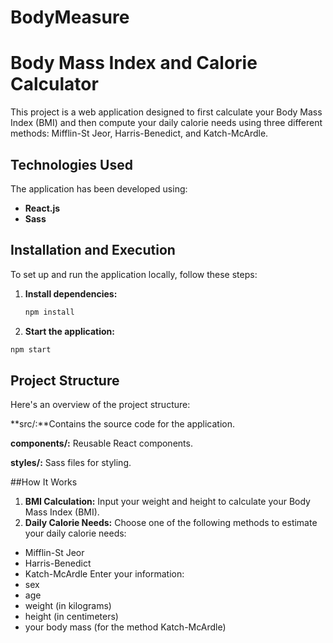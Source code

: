 # BodyMeasure

# Body Mass Index and Calorie Calculator

This project is a web application designed to first calculate your Body Mass Index (BMI) and then compute your daily calorie needs using three different methods: Mifflin-St Jeor, Harris-Benedict, and Katch-McArdle.

## Technologies Used

The application has been developed using:
- **React.js**
- **Sass**

## Installation and Execution

To set up and run the application locally, follow these steps:

1. **Install dependencies:**
   ```bash
   npm install
   ```

2. **Start the application:**
```bash
npm start
```
## Project Structure
Here's an overview of the project structure:

**src/:**Contains the source code for the application.

**components/:** Reusable React components.

**styles/:** Sass files for styling.

##How It Works

1.	**BMI Calculation:**
Input your weight and height to calculate your Body Mass Index (BMI).
3.	**Daily Calorie Needs:**
Choose one of the following methods to estimate your daily calorie needs:
- Mifflin-St Jeor
- Harris-Benedict
- Katch-McArdle
Enter your information:
- sex
- age
- weight (in kilograms)
- height (in centimeters)
- your body mass (for the method Katch-McArdle)
